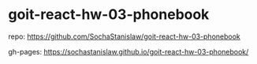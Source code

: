 # goit-react-hw-03-phonebook

<!--  -->

repo: https://github.com/SochaStanislaw/goit-react-hw-03-phonebook

<!--  -->

gh-pages: https://sochastanislaw.github.io/goit-react-hw-03-phonebook/
